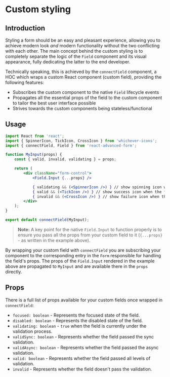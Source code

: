 # Custom styling

## Introduction

Styling a form should be an easy and pleasant experience, allowing you to achieve modern look _and_ modern functionality without the two conflicting with each other. The main concept behind the custom styling is to completely separate the logic of the `Field` component and its visual appearance, fully dedicating the latter to the end developer.

Technically speaking, this is achieved by the `connectField` component, a HOC which wraps a custom React component (custom field), providing the following features:

* Subscribes the custom component to the native `Field` lifecycle events
* Propagates all the essential props of the field to the custom component to tailor the best user interface possible
* Strives towards the custom components being stateless/functional

## Usage

```jsx
import React from 'react';
import { SpinnerIcon, TickIcon, CrossIcon } from 'whichever-icons';
import { connectField, Field } from 'react-advanced-form';

function MyInput(props) {
    const { valid, invalid, validating } = props;

    return (
        <div className="form-control">
            <Field.Input {...props} />

            { validating && (<SpinnerIcon />) } // show spinning icon when the field undergoes validation
            { valid && (<TickIcon />) } // show success icon when the field is valid
            { invalid && (<CrossIcon />) } // show failure icon when the field is invalid
        </div>
    );
}

export default connectField(MyInput);
```

> **Note:** A key point for the native `Field.Input` to function properly is to ensure you pass all the props from your custom field to it \(`{...props}` - as written in the example above\).

By wrapping your custom field with `connectField` you are subscribing your component to the corresponding entry in the `Form` responsible for handling the field's props. The props of the `Field.Input` rendered in the example above are propagated to `MyInput` and are available there in the `props` directly.

## Props

There is a full list of props available for your custom fields once wrapped in `connectField`:

* `focused: boolean` - Represents the focused state of the field.
* `disabled: boolean` - Represents the disabled state of the field.
* `validating: boolean` - `true` when the field is currently under the validation process.
* `validSync: boolean` - Represents whether the field passed the sync validation.
* `validAsync: boolean` - Represents whether the field passed the async validation.
* `valid: boolean` - Represents whether the field passed all levels of validation.
* `invalid` - Represents whether the field doesn't pass the validation.




